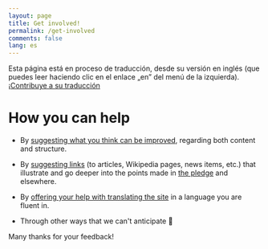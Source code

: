 ```yaml
---
layout: page
title: Get involved!
permalink: /get-involved
comments: false
lang: es
---
```


<span class="mark">Esta página está en proceso de traducción, desde su versión en inglés (que puedes leer haciendo clic en el enlace „en” del menú de la izquierda). <a class="btn btn-primary" href="https://github.com/evolverine/undistance/issues/2">¡Contribuye a su traducción</a></span>

# How you can help  

*   By [suggesting what you think can be improved](hhttps://github.com/evolverine/undistance/issues), regarding both content and structure.  

*   By [suggesting links](https://github.com/evolverine/undistance/issues) (to articles, Wikipedia pages, news items, etc.) that illustrate and go deeper into the points made in [the pledge]({{site.baseurl}}/pledge) and elsewhere.

*   By [offering your help with translating the site](https://github.com/evolverine/undistance/issues) in a language you are fluent in.

*   Through other ways that we can't anticipate 🙂️  

Many thanks for your feedback!  
